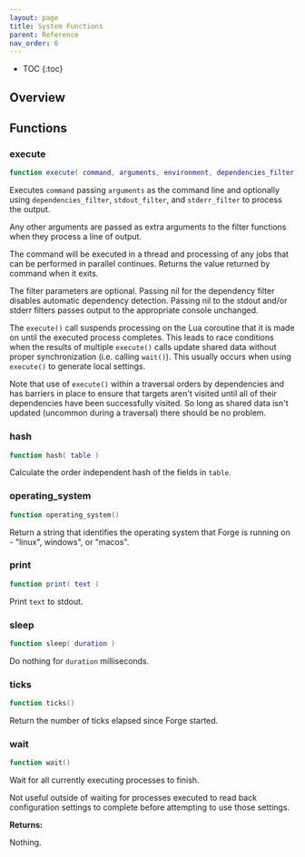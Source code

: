```yaml
---
layout: page
title: System Functions
parent: Reference
nav_order: 6
---
```


- TOC
{:toc}

## Overview

## Functions

### execute

~~~lua
function execute( command, arguments, environment, dependencies_filter, stdout_filter, stderr_filter, ... )
~~~

Executes `command` passing `arguments` as the command line and optionally using `dependencies_filter`, `stdout_filter`, and `stderr_filter` to process the output.

Any other arguments are passed as extra arguments to the filter functions when they process a line of output.

The command will be executed in a thread and processing of any jobs that can be performed in parallel continues.  Returns the value returned by command when it exits.

The filter parameters are optional.  Passing nil for the dependency filter disables automatic dependency detection.  Passing nil to the stdout and/or stderr filters passes output to the appropriate console unchanged.

The `execute()` call suspends processing on the Lua coroutine that it is made on until the executed process completes.  This leads to race conditions when the results of multiple `execute()` calls update shared data without proper synchronization (i.e. calling `wait()`).  This usually occurs when using `execute()` to generate local settings.

Note that use of `execute()` within a traversal orders by dependencies and has barriers in place to ensure that targets aren't visited until all of their dependencies have been successfully visited.  So long as shared data isn't updated (uncommon during a traversal) there should be no problem.

### hash

~~~lua
function hash( table )
~~~

Calculate the order independent hash of the fields in `table`.

### operating_system

~~~lua
function operating_system()
~~~

Return a string that identifies the operating system that Forge is running on - "linux", windows", or "macos".

### print

~~~lua
function print( text )
~~~

Print `text` to stdout.

### sleep

~~~lua
function sleep( duration )
~~~

Do nothing for `duration` milliseconds.

### ticks

~~~lua
function ticks()
~~~

Return the number of ticks elapsed since Forge started.

### wait

~~~lua
function wait()
~~~

Wait for all currently executing processes to finish.

Not useful outside of waiting for processes executed to read back configuration settings to complete before attempting to use those settings.

**Returns:**

Nothing.
